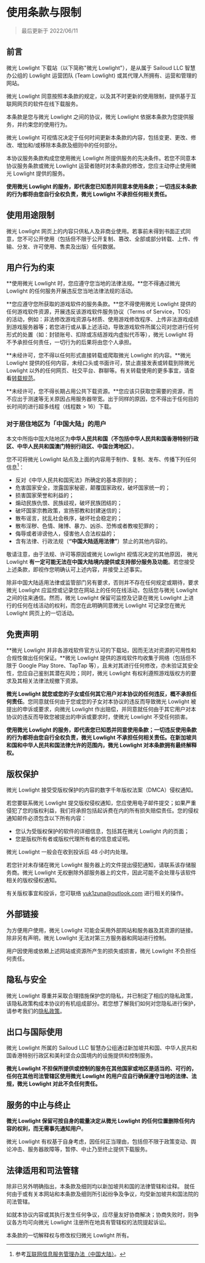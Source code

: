 # 使用条款与限制

> 最后更新于 2022/06/11

## 前言

微光 Lowlight 下载站（以下简称"微光 Lowlight"），是从属于 Sailoud LLC 智慧办公组的 Lowlight 运营团队 (Team Lowlight) 或其代理人所拥有、运营和管理的网站。

微光 Lowlight 同意按照本条款的规定，以及其不时更新的使用限制，提供基于互联网网页的软件在线下载服务。

本条款是您与微光 Lowlight 之间的协议，微光 Lowlight 依据本条款为您提供服务，并约束您的使用行为。

微光 Lowlight 可视情况决定于任何时间更新本条款的内容，包括变更、更改、修改、增加和/或移除本条款及细则中的任何部分。

本协议服务条款构成您使用微光 Lowlight 所提供服务的先决条件。若您不同意本协议服务条款或微光 Lowlight 运营者随时对本条款的修改，您应主动停止使用微光 Lowlight 提供的服务。

**使用微光 Lowlight 的服务，即代表您已知悉并同意本使用条款；一切违反本条款的行为都将由您自行全权负责，微光 Lowlight 不承担任何相关责任。**

## 使用用途限制

微光 Lowlight 网页上的内容只供私人及非商业使用。若事前未得到书面正式同意，您不可公开使用（包括但不限于公开复制、篡改、全部或部分转载、上传、传输、分发、许可使用、售卖及出版）任何数据。

## 用户行为约束

**使用微光 Lowlight 时，您应遵守您当地的法律法规。**您不得通过微光 Lowlight 的任何服务开展违反您当地法律法规的活动。

**您应遵守您所获取的游戏软件的服务条款。**您不得使用微光 Lowlight 提供的任何游戏软件资源，开展违反该游戏软件服务协议（Terms of Service，TOS）的活动，例如：非法修改游戏资源与材质、使用游戏修改程序、上传非法游戏成绩到游戏服务器等；若您进行或从事上述活动，导致游戏软件所属公司对您进行任何形式的处置（如：封锁账号、扣除或冻结游戏内虚拟代币等），微光 Lowlight 将不予承担任何责任，一切行为的后果将由您个人承担。

**未经许可，您不得以任何形式直接转载或爬取微光 Lowlight 的内容。**微光 Lowlight 提供的任何内容，未经口头或书面许可，禁止直接发表或转载到除微光 Lowlight 以外的任何网页、社交平台、群聊等。有关转载使用的更多事宜，请查看[转载规范](repost)。

**未经许可，您不得长期占用公共下载资源。**您应该只获取您需要的资源，而不应出于测速等无关原因占用服务器带宽。出于同样的原因，您不得出于任何目的长时间的进行超多线程（线程数 > 16）下载。

### 对于居住地区为「中国大陆」的用户

本文中所指中国大陆地区为**中华人民共和国（不包括中华人民共和国香港特别行政区、中华人民共和国澳门特别行政区、中国台湾地区）**。

您不可将微光 Lowlight 站点及上面的内容用于制作、复制、发布、传播下列任何信息[^1]：

- 反对《中华人民共和国宪法》所确定的基本原则的；
- 危害国家安全，泄露国家秘密，颠覆国家政权，破坏国家统一的；
- 损害国家荣誉和利益的；
- 煽动民族仇恨、民族歧视，破坏民族团结的；
- 破坏国家宗教政策，宣扬邪教和封建迷信的；
- 散布谣言，扰乱社会秩序，破坏社会稳定的；
- 散布淫秽、色情、赌博、暴力、凶杀、恐怖或者教唆犯罪的；
- 侮辱或者诽谤他人，侵害他人合法权益的；
- 含有法律、行政法规（**“中国大陆适用法律”**）禁止的其他内容的。

敬请注意，由于法规、许可等原因或微光 Lowlight 视情况决定的其他原因， 微光 Lowlight **有一定可能无法在中国大陆境内提供或支持部分服务及功能**。若您接受上述条款，即视作您明确认可上述内容，并接受上述事实。

除非中国大陆适用法律或监管部门另有要求，否则并不存在任何规定或期待，要求微光 Lowlight 应监控或记录您在网站上的任何在线活动，包括您与微光 Lowlight 之间的往来通信。然而，微光 Lowlight 保留可监控及记录在微光 Lowlight 上进行的任何在线活动的权利，而您在此明确同意微光 Lowlight 可记录您在微光 Lowlight 网页上的一切活动。

## 免责声明

**微光 Lowlight 并非各游戏软件官方认可的下载站，因而无法对资源的可用性和合规性做出任何保证。**微光 Lowlight 提供的游戏软件均收集于网络（包括但不限于 Google Play Store、TapTap 等），且未对其进行任何修改，亦未验证其安全性，您应自己鉴别其潜在风险；同时，微光 Lowlight 有权利遵照游戏版权方的要求及其相关法律法规撤下资源。

**微光 Lowlight 就您或您的子女或任何其它用户对本协议的任何违反，概不承担任何责任**。您同意就任何由于您或您的子女对本协议的违反而导致微光 Lowlight 被提出的申诉或要求，向微光 Lowlight 作出赔偿，并同意就任何由于其它用户对本协议的违反而导致您被提出的申诉或要求时，使微光 Lowlight 不受任何损害。

**使用微光 Lowlight 的服务，即代表您已知悉并同意使用条款；一切违反使用条款的行为都将由您自行全权负责，微光 Lowlight 不承担任何相关责任。在新加坡共和国和中华人民共和国法律允许的范围内，微光 Lowlight 对本条款拥有最终解释权。**


## 版权保护

微光 Lowlight 接受受版权保护的内容的数字千年版权法案（DMCA）侵权通知。

若您要联系微光 Lowlight 提交版权侵权通知，您应使用电子邮件提交；如果严重侵犯了您的版权利益，我们将承担包括起诉费在内的所有损失赔偿责任。您的侵权通知邮件必须包含以下所有内容：

- 您认为受版权保护的软件的详细信息，包括其在微光 Lowlight 内的页面；
- 您是版权所有者或版权代理所有者的信息或证明。

微光 Lowlight 一般会在收到投诉后 48 小时内处理。

若您针对未存储在微光 Lowlight 服务器上的文件提出侵犯通知，请联系该存储服务商。微光 Lowlight 无权删除外部服务器上的文件，因此可能不会处理与该软件相关的版权侵权通知。

有关版权事宜和投诉，您可联络 yuk1zuna@outlook.com 进行相关的操作。

## 外部链接

为方便用户使用，微光 Lowlight 可能会采用外部网站和服务器及其资源的链接。除非另有声明，微光 Lowlight  无法对第三方服务器和网站进行控制。

用户因使用或依赖上述网站或资源所产生的损失或损害，微光 Lowlight 不负担任何责任。

## 隐私与安全

微光 Lowlight 尊重并采取合理措施保护您的隐私，并已制定了相应的隐私政策，该隐私政策构成本协议的有机组成部分。若您想了解我们如何对您隐私进行保护，请参考我们的[隐私政策](privacy)。

## 出口与国际使用

微光 Lowlight 所属的 Sailoud LLC 智慧办公组通过新加坡共和国、中华人民共和国香港特别行政区和美利坚合众国境内的设施提供和控制服务。

**微光 Lowlight 不担保所提供或控制的服务在其他国家或地区是适当的、可行的，任何在其他司法管辖区使用微光 Lowlight 的用户应自行确保遵守当地的法律、法规，微光 Lowlight 对此不负任何责任。**

## 服务的中止与终止

**微光 Lowlight 保留可按自身的裁量决定从微光 Lowlight 的任何位置删除任何内容的权利，而无需事先通知用户**。

微光 Lowlight 有权基于自身考虑，因任何正当理由，包括但不限于政策变动、舆论冲击、服务器故障等，暂停、中止乃至终止提供下载服务。

## 法律适用和司法管辖

除非已另外明确指出，本条款及细则均以新加坡共和国的法律管辖和诠释。 就任何由于或有关本网站和本条款及细则所引起纷争及争议，均受新加坡共和国法院的司法管辖。

如就本协议内容或其执行发生任何争议，应尽量友好协商解决；协商失败时，则争议各方均可向微光 Lowlight 注册所在地具有管辖权的法院提起诉讼。

本条款的一切解释权与修改权归微光 Lowlight 所有。

[^1]:参考[互联网信息服务管理办法（中国大陆）](http://www.gov.cn/gongbao/content/2011/content_1860864.htm)。

